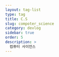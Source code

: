 ```yaml
---
layout: tag-list
type: tag
title: C.S
slug: compoter_science
category: devlog
sidebar: true
order: 5
description: >
  컴퓨터 사이언스
---
```

